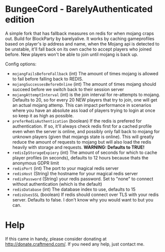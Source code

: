BungeeCord - BarelyAuthenticated edition
==========
A simple fork that has fallback measures on redis for when mojang craps out. Build for BlockParty by barelyalive. It works by caching gameprofiles based on player's ip address and name, when the Mojang api is detected to be unstable, it'll fall back on its own cache to accept players who joined before. New players won't be able to join until mojang is back up.

Config options:
 - `mojangFailsBeforeFallback` (int) The amount of times mojang is allowed to fail before falling back to REDIS.
 - `mojangSuccessesBeforeOnline` (int) The amount of times mojang should succeed before we switch back to their session server
 - `mojangAttemptInterval` (int) is the join interval for re-attempts to mojang. Defaults to 20, so for every 20 NEW players that try to join, one will get an actual mojang attemp. This can impact performance in scenarios where you have an absolute ass load of players trying to login at once so keep it as high as possible.
 - `preferRedisAuthentication` (boolean) If the redis is prefered for authentication. If so, it'll always check redis first for a cached profile even when the server is online, and possibly only fall back to mojang for unknown players (given that mojangs state is online). This will greatly reduce the amount of requests to mojang but will also load the redis heavily with storage and requests. **WARNING: Defaults to TRUE!**
 - `redisIpStorageExpiery` (int) The amount of seconds for which to cache player profiles (in seconds), defaults to 12 hours because thats the anonymous GDPR limit
 - `redisPort` (int) The port to your magical redis server
 - `redisHost` (String) the hostname for your magical redis server
 - `redisPassword` (String) your redis password. Set to "none" to connect without authentication (which is the default)
 - `redisDatabase` (int) The database index to use, defaults to 15
 - `redisUsesSSL` (boolean) If redis should connect over TLS with your redis server. Defaults to false. I don't know why you would want to but you can.
 
 # Help
 If this came in handy, please consider donating at http://donate.craftmend.com/. If you need any help, just contact me.